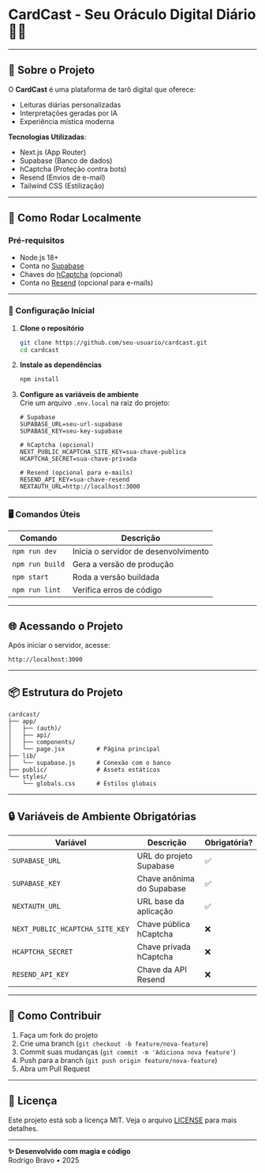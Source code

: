 # **CardCast - Seu Oráculo Digital Diário** 🔮✨

---

## **📌 Sobre o Projeto**
O **CardCast** é uma plataforma de tarô digital que oferece:
- Leituras diárias personalizadas
- Interpretações geradas por IA
- Experiência mística moderna

**Tecnologias Utilizadas**:
- Next.js (App Router)
- Supabase (Banco de dados)
- hCaptcha (Proteção contra bots)
- Resend (Envios de e-mail)
- Tailwind CSS (Estilização)

---

## **🚀 Como Rodar Localmente**

### **Pré-requisitos**
- Node.js 18+
- Conta no [Supabase](https://supabase.com/)
- Chaves do [hCaptcha](https://dashboard.hcaptcha.com/) (opcional)
- Conta no [Resend](https://resend.com/) (opcional para e-mails)

---

### **🔧 Configuração Inicial**

1. **Clone o repositório**
   ```bash
   git clone https://github.com/seu-usuario/cardcast.git
   cd cardcast
   ```

2. **Instale as dependências**
   ```bash
   npm install
   ```

3. **Configure as variáveis de ambiente**  
   Crie um arquivo `.env.local` na raiz do projeto:
   ```env
   # Supabase
   SUPABASE_URL=seu-url-supabase
   SUPABASE_KEY=seu-key-supabase

   # hCaptcha (opcional)
   NEXT_PUBLIC_HCAPTCHA_SITE_KEY=sua-chave-publica
   HCAPTCHA_SECRET=sua-chave-privada

   # Resend (opcional para e-mails)
   RESEND_API_KEY=sua-chave-resend
   NEXTAUTH_URL=http://localhost:3000
   ```

---

### **🖥️ Comandos Úteis**

| Comando | Descrição |
|---------|-----------|
| `npm run dev` | Inicia o servidor de desenvolvimento |
| `npm run build` | Gera a versão de produção |
| `npm start` | Roda a versão buildada |
| `npm run lint` | Verifica erros de código |

---

## **🌐 Acessando o Projeto**
Após iniciar o servidor, acesse:
```
http://localhost:3000
```

---

## **📦 Estrutura do Projeto**
```
cardcast/
├── app/
│   ├── (auth)/
│   ├── api/
│   ├── components/
│   └── page.jsx         # Página principal
├── lib/
│   └── supabase.js      # Conexão com o banco
├── public/              # Assets estáticos
└── styles/
    └── globals.css      # Estilos globais
```

---

## **🔒 Variáveis de Ambiente Obrigatórias**
| Variável | Descrição | Obrigatória? |
|----------|-----------|--------------|
| `SUPABASE_URL` | URL do projeto Supabase | ✅ |
| `SUPABASE_KEY` | Chave anônima do Supabase | ✅ |
| `NEXTAUTH_URL` | URL base da aplicação | ✅ |
| `NEXT_PUBLIC_HCAPTCHA_SITE_KEY` | Chave pública hCaptcha | ❌ |
| `HCAPTCHA_SECRET` | Chave privada hCaptcha | ❌ |
| `RESEND_API_KEY` | Chave da API Resend | ❌ |

---

## **🤝 Como Contribuir**
1. Faça um fork do projeto
2. Crie uma branch (`git checkout -b feature/nova-feature`)
3. Commit suas mudanças (`git commit -m 'Adiciona nova feature'`)
4. Push para a branch (`git push origin feature/nova-feature`)
5. Abra um Pull Request

---

## **📄 Licença**
Este projeto está sob a licença MIT. Veja o arquivo [LICENSE](LICENSE) para mais detalhes.

---

**✨ Desenvolvido com magia e código**  
Rodrigo Bravo • 2025